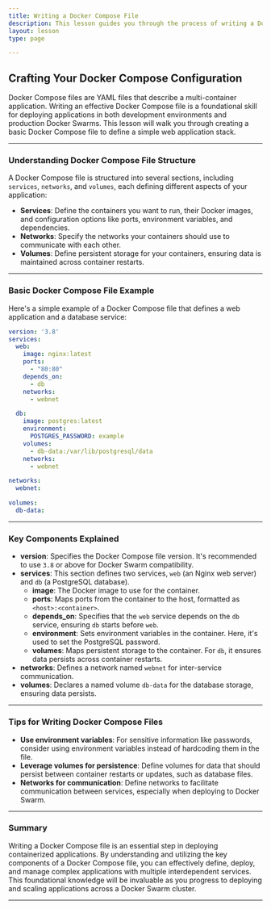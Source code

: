 ```yaml
---
title: Writing a Docker Compose File
description: This lesson guides you through the process of writing a Docker Compose file, enabling you to define and deploy multi-container applications with ease.
layout: lesson
type: page

---
```


## Crafting Your Docker Compose Configuration

Docker Compose files are YAML files that describe a multi-container application. Writing an effective Docker Compose file is a foundational skill for deploying applications in both development environments and production Docker Swarms. This lesson will walk you through creating a basic Docker Compose file to define a simple web application stack.

---

### Understanding Docker Compose File Structure

A Docker Compose file is structured into several sections, including `services`, `networks`, and `volumes`, each defining different aspects of your application:

- **Services**: Define the containers you want to run, their Docker images, and configuration options like ports, environment variables, and dependencies.
- **Networks**: Specify the networks your containers should use to communicate with each other.
- **Volumes**: Define persistent storage for your containers, ensuring data is maintained across container restarts.

---

### Basic Docker Compose File Example

Here's a simple example of a Docker Compose file that defines a web application and a database service:

```yaml
version: '3.8'
services:
  web:
    image: nginx:latest
    ports:
      - "80:80"
    depends_on:
      - db
    networks:
      - webnet

  db:
    image: postgres:latest
    environment:
      POSTGRES_PASSWORD: example
    volumes:
      - db-data:/var/lib/postgresql/data
    networks:
      - webnet

networks:
  webnet:

volumes:
  db-data:
```

---

### Key Components Explained

- **version**: Specifies the Docker Compose file version. It's recommended to use `3.8` or above for Docker Swarm compatibility.
- **services**: This section defines two services, `web` (an Nginx web server) and `db` (a PostgreSQL database).
  - **image**: The Docker image to use for the container.
  - **ports**: Maps ports from the container to the host, formatted as `<host>:<container>`.
  - **depends_on**: Specifies that the `web` service depends on the `db` service, ensuring `db` starts before `web`.
  - **environment**: Sets environment variables in the container. Here, it's used to set the PostgreSQL password.
  - **volumes**: Maps persistent storage to the container. For `db`, it ensures data persists across container restarts.
- **networks**: Defines a network named `webnet` for inter-service communication.
- **volumes**: Declares a named volume `db-data` for the database storage, ensuring data persists.

---

### Tips for Writing Docker Compose Files

- **Use environment variables**: For sensitive information like passwords, consider using environment variables instead of hardcoding them in the file.
- **Leverage volumes for persistence**: Define volumes for data that should persist between container restarts or updates, such as database files.
- **Networks for communication**: Define networks to facilitate communication between services, especially when deploying to Docker Swarm.

---

### Summary

Writing a Docker Compose file is an essential step in deploying containerized applications. By understanding and utilizing the key components of a Docker Compose file, you can effectively define, deploy, and manage complex applications with multiple interdependent services. This foundational knowledge will be invaluable as you progress to deploying and scaling applications across a Docker Swarm cluster.

---
